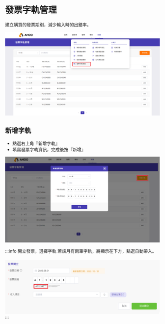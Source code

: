 # 發票字軌管理

建立購買的發票期別，減少輸入時的出錯率。

![發票字軌管理](./invoice-serial-number.png)

## 新增字軌

- 點選右上角『新增字軌』
- 填寫發票字軌資訊，完成後按『新增』

![新增字軌](./new.png)

:::info 開立發票，選擇字軌
若該月有兩筆字軌，將顯示在下方，點選自動帶入。 　
![選擇字軌](./invoice.png)
:::
